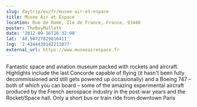 ```yaml
---
slug: daytrip/eu/fr/musee-air-et-espace
title: Musee Air et Espace
location: Rue de Rome, Ile de France, France, 93440
poster: TheBoyMallett
date: '2012-09-16T16:32:00'
lat: '48.94727829816411'
lng: '2.4344430142211877'
external_url: https://www.museeairespace.fr
---
```


Fantastic space and aviation museum packed with rockets and aircraft. Highlights include the last Concorde capable of flying (it hasn't been fully decommissioned and still gets powered up occasionally) and a Boeing 747 – both of which you can board – some of the amazing experimental aircraft produced by the French aerospace industry in the post-war years and the Rocket/Space hall. Only a short bus or train ride from downtown Paris
